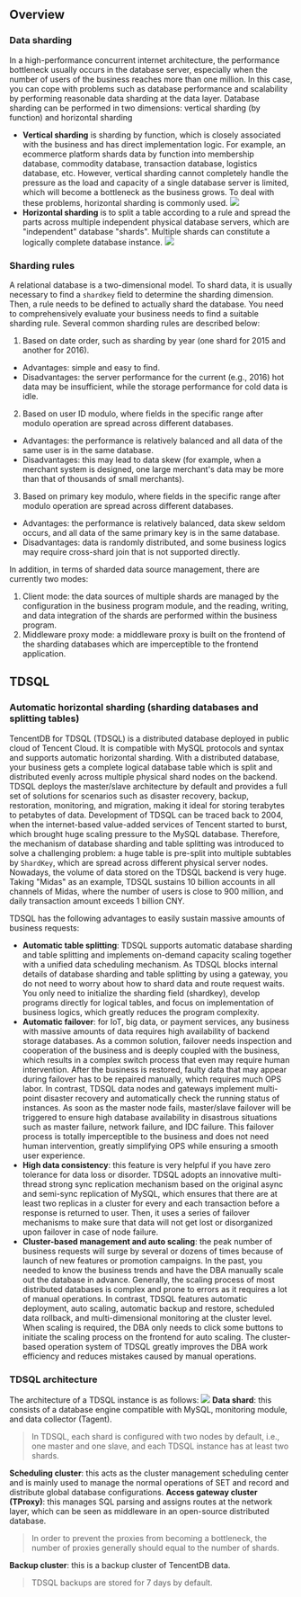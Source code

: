 ## Overview
### Data sharding
In a high-performance concurrent internet architecture, the performance bottleneck usually occurs in the database server, especially when the number of users of the business reaches more than one million. In this case, you can cope with problems such as database performance and scalability by performing reasonable data sharding at the data layer. Database sharding can be performed in two dimensions: vertical sharding (by function) and horizontal sharding
- **Vertical sharding** is sharding by function, which is closely associated with the business and has direct implementation logic. For example, an ecommerce platform shards data by function into membership database, commodity database, transaction database, logistics database, etc. However, vertical sharding cannot completely handle the pressure as the load and capacity of a single database server is limited, which will become a bottleneck as the business grows. To deal with these problems, horizontal sharding is commonly used.
![](https://main.qcloudimg.com/raw/9d3c3eaa3327e6ba223caae190e3fcd4.jpg)
- **Horizontal sharding** is to split a table according to a rule and spread the parts across multiple independent physical database servers, which are "independent" database "shards". Multiple shards can constitute a logically complete database instance.
![](https://main.qcloudimg.com/raw/46fde254cc33dec79a28f01d94c26b5a.jpg)
 
### Sharding rules
A relational database is a two-dimensional model. To shard data, it is usually necessary to find a `shardkey` field to determine the sharding dimension. Then, a rule needs to be defined to actually shard the database. You need to comprehensively evaluate your business needs to find a suitable sharding rule. Several common sharding rules are described below:
1. Based on date order, such as sharding by year (one shard for 2015 and another for 2016).
 - Advantages: simple and easy to find.
 - Disadvantages: the server performance for the current (e.g., 2016) hot data may be insufficient, while the storage performance for cold data is idle.
2. Based on user ID modulo, where fields in the specific range after modulo operation are spread across different databases.
 - Advantages: the performance is relatively balanced and all data of the same user is in the same database.
 - Disadvantages: this may lead to data skew (for example, when a merchant system is designed, one large merchant's data may be more than that of thousands of small merchants).
3. Based on primary key modulo, where fields in the specific range after modulo operation are spread across different databases.
 - Advantages: the performance is relatively balanced, data skew seldom occurs, and all data of the same primary key is in the same database.
 - Disadvantages: data is randomly distributed, and some business logics may require cross-shard join that is not supported directly.

In addition, in terms of sharded data source management, there are currently two modes:
1. Client mode: the data sources of multiple shards are managed by the configuration in the business program module, and the reading, writing, and data integration of the shards are performed within the business program.
2. Middleware proxy mode: a middleware proxy is built on the frontend of the sharding databases which are imperceptible to the frontend application.

## TDSQL
### Automatic horizontal sharding (sharding databases and splitting tables) 
TencentDB for TDSQL (TDSQL) is a distributed database deployed in public cloud of Tencent Cloud. It is compatible with MySQL protocols and syntax and supports automatic horizontal sharding. With a distributed database, your business gets a complete logical database table which is split and distributed evenly across multiple physical shard nodes on the backend. TDSQL deploys the master/slave architecture by default and provides a full set of solutions for scenarios such as disaster recovery, backup, restoration, monitoring, and migration, making it ideal for storing terabytes to petabytes of data.
Development of TDSQL can be traced back to 2004, when the internet-based value-added services of Tencent started to burst, which brought huge scaling pressure to the MySQL database. Therefore, the mechanism of database sharding and table splitting was introduced to solve a challenging problem: a huge table is pre-split into multiple subtables by `ShardKey`, which are spread across different physical server nodes. Nowadays, the volume of data stored on the TDSQL backend is very huge. Taking "Midas" as an example, TDSQL sustains 10 billion accounts in all channels of Midas, where the number of users is close to 900 million, and daily transaction amount exceeds 1 billion CNY.

TDSQL has the following advantages to easily sustain massive amounts of business requests:
 - **Automatic table splitting**: TDSQL supports automatic database sharding and table splitting and implements on-demand capacity scaling together with a unified data scheduling mechanism. As TDSQL blocks internal details of database sharding and table splitting by using a gateway, you do not need to worry about how to shard data and route request waits. You only need to initialize the sharding field (shardkey), develop programs directly for logical tables, and focus on implementation of business logics, which greatly reduces the program complexity.
 - **Automatic failover**: for IoT, big data, or payment services, any business with massive amounts of data requires high availability of backend storage databases. As a common solution, failover needs inspection and cooperation of the business and is deeply coupled with the business, which results in a complex switch process that even may require human intervention. After the business is restored, faulty data that may appear during failover has to be repaired manually, which requires much OPS labor. In contrast, TDSQL data nodes and gateways implement multi-point disaster recovery and automatically check the running status of instances. As soon as the master node fails, master/slave failover will be triggered to ensure high database availability in disastrous situations such as master failure, network failure, and IDC failure. This failover process is totally imperceptible to the business and does not need human intervention, greatly simplifying OPS while ensuring a smooth user experience.
 - **High data consistency**: this feature is very helpful if you have zero tolerance for data loss or disorder. TDSQL adopts an innovative multi-thread strong sync replication mechanism based on the original async and semi-sync replication of MySQL, which ensures that there are at least two replicas in a cluster for every and each transaction before a response is returned to user. Then, it uses a series of failover mechanisms to make sure that data will not get lost or disorganized upon failover in case of node failure.
 - **Cluster-based management and auto scaling**: the peak number of business requests will surge by several or dozens of times because of launch of new features or promotion campaigns. In the past, you needed to know the business trends and have the DBA manually scale out the database in advance. Generally, the scaling process of most distributed databases is complex and prone to errors as it requires a lot of manual operations. In contrast, TDSQL features automatic deployment, auto scaling, automatic backup and restore, scheduled data rollback, and multi-dimensional monitoring at the cluster level. When scaling is required, the DBA only needs to click some buttons to initiate the scaling process on the frontend for auto scaling. The cluster-based operation system of TDSQL greatly improves the DBA work efficiency and reduces mistakes caused by manual operations.


### TDSQL architecture
The architecture of a TDSQL instance is as follows:
![](https://main.qcloudimg.com/raw/9bf82ca5d5d3b1090a1a455a65bc8e3b.png)
**Data shard**: this consists of a database engine compatible with MySQL, monitoring module, and data collector (Tagent).
>In TDSQL, each shard is configured with two nodes by default, i.e., one master and one slave, and each TDSQL instance has at least two shards.
>
**Scheduling cluster**: this acts as the cluster management scheduling center and is mainly used to manage the normal operations of SET and record and distribute global database configurations.
**Access gateway cluster (TProxy)**: this manages SQL parsing and assigns routes at the network layer, which can be seen as middleware in an open-source distributed database.
>In order to prevent the proxies from becoming a bottleneck, the number of proxies generally should equal to the number of shards.
>
**Backup cluster**: this is a backup cluster of TencentDB data.
>TDSQL backups are stored for 7 days by default.

